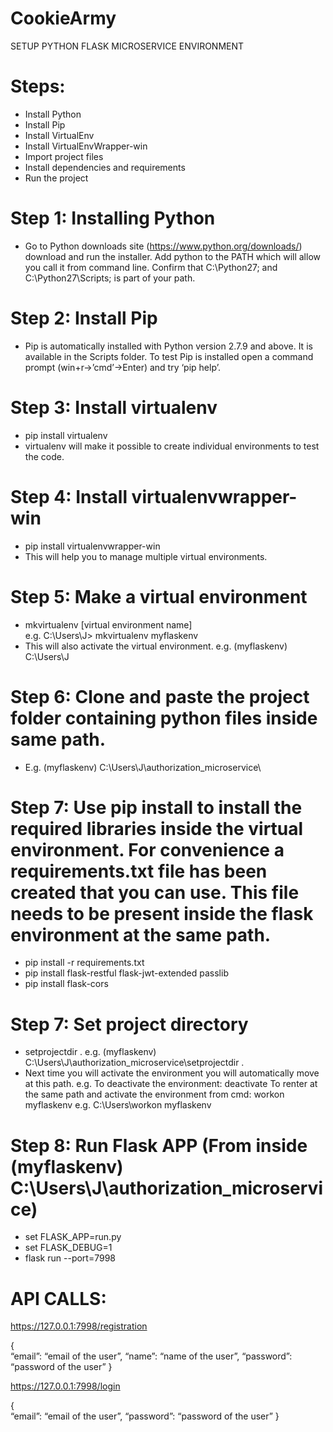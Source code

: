 # CookieArmy
SETUP PYTHON FLASK MICROSERVICE ENVIRONMENT


# Steps: 
*	Install Python
*	Install Pip
*	Install VirtualEnv
*	Install VirtualEnvWrapper-win
*	Import project files
*	Install dependencies and requirements
*	Run the project

# Step 1: Installing Python
*	Go to Python downloads site (https://www.python.org/downloads/) download and run the installer. Add python to the PATH  which will allow you call it from command line. Confirm that C:\Python27; and C:\Python27\Scripts; is part of your path.

# Step 2: Install Pip
*	Pip is automatically installed with Python version 2.7.9 and above. It is available in the Scripts folder. To test Pip is installed open a command prompt (win+r->’cmd’->Enter) and try ‘pip help’.

# Step 3: Install virtualenv
*	pip install virtualenv
*	virtualenv will make it possible to create individual environments to test the code.

# Step 4: Install virtualenvwrapper-win
*	pip install virtualenvwrapper-win
*	This will help you to manage multiple virtual environments.

# Step 5: Make a virtual environment
*	mkvirtualenv [virtual environment name]       
e.g.  C:\Users\J> mkvirtualenv myflaskenv
*	This will also activate the virtual environment.
e.g. (myflaskenv) C:\Users\J

# Step 6: Clone and paste the project folder containing python files inside same path.
*	E.g. (myflaskenv) C:\Users\J\authorization_microservice\

# Step 7: Use pip install to install the required libraries inside the virtual environment. For convenience a   requirements.txt file has been created that you can use. This file needs to be present inside the flask environment at the same path.
*	pip install -r requirements.txt
*	pip install flask-restful flask-jwt-extended passlib 
*	pip install flask-cors

# Step 7: Set project directory
*	setprojectdir .
e.g. (myflaskenv) C:\Users\J\authorization_microservice\setprojectdir .
*	Next time you will activate the environment you will automatically move at this path.
e.g. To deactivate the environment: deactivate
       To renter at the same path and activate the environment from cmd: workon myflaskenv
       e.g. C:\Users\workon myflaskenv

# Step 8: Run Flask APP (From inside (myflaskenv) C:\Users\J\authorization_microservice\)

*	set FLASK_APP=run.py
*	set FLASK_DEBUG=1
*	flask run --port=7998

# API CALLS:

https://127.0.0.1:7998/registration

{     
“email”: “email of the user”,
“name”: “name of the user”,
“password”: “password of the user”
}


https://127.0.0.1:7998/login

{     
“email”: “email of the user”,
“password”: “password of the user”
}
